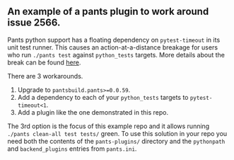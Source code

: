 ## An example of a pants plugin to work around issue 2566.

Pants python support has a floating dependency on `pytest-timeout` in
its unit test runner. This causes an action-at-a-distance breakage for
users who run `./pants test` against `python_tests` targets. More
details about the break can be found
[here](https://github.com/pantsbuild/pants/issues/2566).

There are 3 workarounds.

1. Upgrade to `pantsbuild.pants>=0.0.59`.
2. Add a dependency to each of your `python_tests` targets to
   `pytest-timeout<1`.
3. Add a plugin like the one demonstrated in this repo.

The 3rd option is the focus of this example repo and it allows running
`./pants clean-all test tests/` green.  To use this solution in your
repo you need both the contents of the `pants-plugins/` directory and
the `pythonpath` and `backend_plugins` entries from `pants.ini`.

